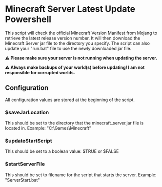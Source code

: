 # Minecraft Server Latest Update Powershell

This script will check the official Minecraft Version Manifest from Mojang to retrieve the latest release version number. It will then download the Minecraft Server jar file to the directory you specify. The script can also update your "run.bat" file to use the newly downloaded jar file.

**:warning: Please make sure your server is not running when updating the server.**

**:warning: Always make backups of your world(s) before updating! I am not responsible for corrupted worlds.**

## Configuration

All configuration values are stored at the beginning of the script.

### $saveJarLocation
This should be set to the directory that the minecraft_server.jar file is located in.
Example: "C:\Games\Minecraft\"

### $updateStartScript
This should be set to a boolean value: $TRUE or $FALSE

### $startServerFile
This should be set to filename for the script that starts the server.
Example: "ServerStart.bat"
